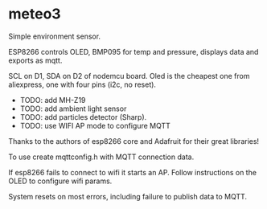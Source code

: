 # meteo3

Simple environment sensor.

ESP8266 controls OLED, BMP095 for temp and pressure, displays data and exports as mqtt.

SCL on D1, SDA on D2 of nodemcu board.
Oled is the cheapest one from aliexpress, one with four pins (i2c, no reset).

* TODO: add MH-Z19 
* TODO: add ambient light sensor
* TODO: add particles detector (Sharp).
* TODO: use WIFI  AP mode to configure MQTT


Thanks to the authors of esp8266 core and Adafruit for their great libraries!

To use create mqttconfig.h with MQTT connection data.

If esp8266 fails to connect to wifi it starts an AP. Follow instructions on the OLED to configure wifi params.

System resets on most errors, including failure to publish data to MQTT.


